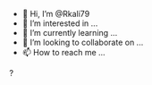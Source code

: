 - 👋 Hi, I’m @Rkali79
- 👀 I’m interested in ...
- 🌱 I’m currently learning ...
- 💞️ I’m looking to collaborate on ...
- 📫 How to reach me ...

<!---
Rkali79/Rkali79 is a ✨ special ✨ repository because its `README.md` (this file) appears on your GitHub profile.
You can click the Preview link to take a look at your changes.
--->?


